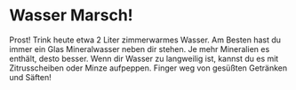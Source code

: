 # Wasser Marsch!

Prost! Trink heute etwa 2 Liter zimmerwarmes Wasser. Am Besten hast du immer ein Glas Mineralwasser neben dir stehen. Je mehr Mineralien es enthält, desto besser. Wenn dir Wasser zu langweilig ist, kannst du es mit Zitrusscheiben oder Minze aufpeppen. Finger weg von gesüßten Getränken und Säften!